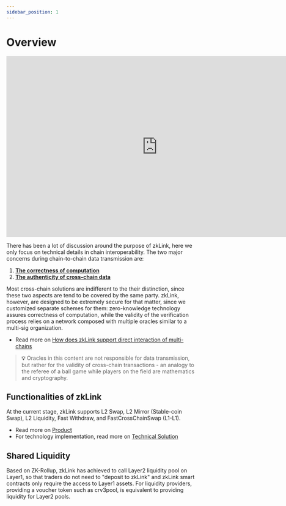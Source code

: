 ```yaml
---
sidebar_position: 1
---
```


# Overview

<iframe src="https://docs.google.com/presentation/d/e/2PACX-1vST5hyEGLObMjMqtCyZbhuW4Uaj08FA_hBcMbcDqKMHNCrwh2QOLRNy26B-fwjB8ymz8KMxOLElYynN/embed?start=true&loop=false&delayms=5000" frameborder="0" width="790" height="473" allowfullscreen="true" mozallowfullscreen="true" webkitallowfullscreen="true"></iframe>

There has been a lot of discussion around the purpose of zkLink, here we only focus on technical details in chain interoperability. The two major concerns during chain-to-chain data transmission are:

  1. **[The correctness of computation](/docs/Technology/About-Security#in-the-computation-process)**
  2. **[The authenticity of cross-chain data](/docs/Technology/About-Security#consensus-attack)**

Most cross-chain solutions are indifferent to the their distinction, since these two aspects are tend to be covered by the same party. zkLink, however, are designed to be extremely secure for that matter, since we customized separate schemes for them: zero-knowledge technology assures correctness of computation, while the validity of the verification process relies on a network composed with multiple oracles similar to a multi-sig organization.

- Read more on [How does zkLink support direct interaction of multi-chains](/docs/Technology/About-Security#how-does-zklink-support-direct-interaction-of-multi-chains)

> **💡** Oracles in this content are not responsible for data transmission, but rather for the validity of cross-chain transactions - an analogy to the referee of a ball game while players on the field are mathematics and cryptography.

## Functionalities of zkLink
At the current stage, zkLink supports L2 Swap, L2 Mirror (Stable-coin Swap), L2 Liquidity, Fast Withdraw, and FastCrossChainSwap (L1-L1).
- Read more on [Product](/docs/functionality/Overview)
- For technology implementation, read more on [Technical Solution](/docs/Technology/Technology)

## Shared Liquidity
Based on ZK-Rollup, zkLink has achieved to call Layer2 liquidity pool on Layer1, so that traders do not need to "deposit to zkLink" and zkLink smart contracts only require the access to Layer1 assets. For liquidity providers, providing a voucher token such as crv3pool, is equivalent to providing liquidity for Layer2 pools.
